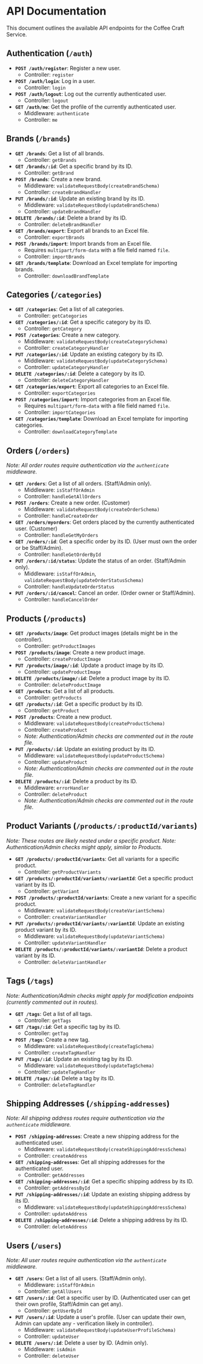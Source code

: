 # API Documentation

This document outlines the available API endpoints for the Coffee Craft Service.

## Authentication (`/auth`)

-   **`POST /auth/register`**: Register a new user.
    -   Controller: `register`
-   **`POST /auth/login`**: Log in a user.
    -   Controller: `login`
-   **`POST /auth/logout`**: Log out the currently authenticated user.
    -   Controller: `logout`
-   **`GET /auth/me`**: Get the profile of the currently authenticated user.
    -   Middleware: `authenticate`
    -   Controller: `me`

## Brands (`/brands`)

-   **`GET /brands`**: Get a list of all brands.
    -   Controller: `getBrands`
-   **`GET /brands/:id`**: Get a specific brand by its ID.
    -   Controller: `getBrand`
-   **`POST /brands`**: Create a new brand.
    -   Middleware: `validateRequestBody(createBrandSchema)`
    -   Controller: `createBrandHandler`
-   **`PUT /brands/:id`**: Update an existing brand by its ID.
    -   Middleware: `validateRequestBody(updateBrandSchema)`
    -   Controller: `updateBrandHandler`
-   **`DELETE /brands/:id`**: Delete a brand by its ID.
    -   Controller: `deleteBrandHandler`
-   **`GET /brands/export`**: Export all brands to an Excel file.
    -   Controller: `exportBrands`
-   **`POST /brands/import`**: Import brands from an Excel file.
    -   Requires `multipart/form-data` with a file field named `file`.
    -   Controller: `importBrands`
-   **`GET /brands/template`**: Download an Excel template for importing brands.
    -   Controller: `downloadBrandTemplate`

## Categories (`/categories`)

-   **`GET /categories`**: Get a list of all categories.
    -   Controller: `getCategories`
-   **`GET /categories/:id`**: Get a specific category by its ID.
    -   Controller: `getCategory`
-   **`POST /categories`**: Create a new category.
    -   Middleware: `validateRequestBody(createCategorySchema)`
    -   Controller: `createCategoryHandler`
-   **`PUT /categories/:id`**: Update an existing category by its ID.
    -   Middleware: `validateRequestBody(updateCategorySchema)`
    -   Controller: `updateCategoryHandler`
-   **`DELETE /categories/:id`**: Delete a category by its ID.
    -   Controller: `deleteCategoryHandler`
-   **`GET /categories/export`**: Export all categories to an Excel file.
    -   Controller: `exportCategories`
-   **`POST /categories/import`**: Import categories from an Excel file.
    -   Requires `multipart/form-data` with a file field named `file`.
    -   Controller: `importCategories`
-   **`GET /categories/template`**: Download an Excel template for importing categories.
    -   Controller: `downloadCategoryTemplate`

## Orders (`/orders`)

*Note: All order routes require authentication via the `authenticate` middleware.*

-   **`GET /orders`**: Get a list of all orders. (Staff/Admin only).
    -   Middleware: `isStaffOrAdmin`
    -   Controller: `handleGetAllOrders`
-   **`POST /orders`**: Create a new order. (Customer)
    -   Middleware: `validateRequestBody(createOrderSchema)`
    -   Controller: `handleCreateOrder`
-   **`GET /orders/myorders`**: Get orders placed by the currently authenticated user. (Customer)
    -   Controller: `handleGetMyOrders`
-   **`GET /orders/:id`**: Get a specific order by its ID. (User must own the order or be Staff/Admin).
    -   Controller: `handleGetOrderById`
-   **`PUT /orders/:id/status`**: Update the status of an order. (Staff/Admin only).
    -   Middleware: `isStaffOrAdmin`, `validateRequestBody(updateOrderStatusSchema)`
    -   Controller: `handleUpdateOrderStatus`
-   **`PUT /orders/:id/cancel`**: Cancel an order. (Order owner or Staff/Admin).
    -   Controller: `handleCancelOrder`

## Products (`/products`)

-   **`GET /products/image`**: Get product images (details might be in the controller).
    -   Controller: `getProductImages`
-   **`POST /products/image`**: Create a new product image.
    -   Controller: `createProductImage`
-   **`PUT /products/image/:id`**: Update a product image by its ID.
    -   Controller: `updateProductImage`
-   **`DELETE /products/image/:id`**: Delete a product image by its ID.
    -   Controller: `deleteProductImage`
-   **`GET /products`**: Get a list of all products.
    -   Controller: `getProducts`
-   **`GET /products/:id`**: Get a specific product by its ID.
    -   Controller: `getProduct`
-   **`POST /products`**: Create a new product.
    -   Middleware: `validateRequestBody(createProductSchema)`
    -   Controller: `createProduct`
    -   *Note: Authentication/Admin checks are commented out in the route file.*
-   **`PUT /products/:id`**: Update an existing product by its ID.
    -   Middleware: `validateRequestBody(updateProductSchema)`
    -   Controller: `updateProduct`
    -   *Note: Authentication/Admin checks are commented out in the route file.*
-   **`DELETE /products/:id`**: Delete a product by its ID.
    -   Middleware: `errorHandler`
    -   Controller: `deleteProduct`
    -   *Note: Authentication/Admin checks are commented out in the route file.*

## Product Variants (`/products/:productId/variants`)

*Note: These routes are likely nested under a specific product.*
*Note: Authentication/Admin checks might apply, similar to Products.*

-   **`GET /products/:productId/variants`**: Get all variants for a specific product.
    -   Controller: `getProductVariants`
-   **`GET /products/:productId/variants/:variantId`**: Get a specific product variant by its ID.
    -   Controller: `getVariant`
-   **`POST /products/:productId/variants`**: Create a new variant for a specific product.
    -   Middleware: `validateRequestBody(createVariantSchema)`
    -   Controller: `createVariantHandler`
-   **`PUT /products/:productId/variants/:variantId`**: Update an existing product variant by its ID.
    -   Middleware: `validateRequestBody(updateVariantSchema)`
    -   Controller: `updateVariantHandler`
-   **`DELETE /products/:productId/variants/:variantId`**: Delete a product variant by its ID.
    -   Controller: `deleteVariantHandler`


## Tags (`/tags`)

*Note: Authentication/Admin checks might apply for modification endpoints (currently commented out in routes).*

-   **`GET /tags`**: Get a list of all tags.
    -   Controller: `getTags`
-   **`GET /tags/:id`**: Get a specific tag by its ID.
    -   Controller: `getTag`
-   **`POST /tags`**: Create a new tag.
    -   Middleware: `validateRequestBody(createTagSchema)`
    -   Controller: `createTagHandler`
-   **`PUT /tags/:id`**: Update an existing tag by its ID.
    -   Middleware: `validateRequestBody(updateTagSchema)`
    -   Controller: `updateTagHandler`
-   **`DELETE /tags/:id`**: Delete a tag by its ID.
    -   Controller: `deleteTagHandler`


## Shipping Addresses (`/shipping-addresses`)

*Note: All shipping address routes require authentication via the `authenticate` middleware.*

-   **`POST /shipping-addresses`**: Create a new shipping address for the authenticated user.
    -   Middleware: `validateRequestBody(createShippingAddressSchema)`
    -   Controller: `createAddress`
-   **`GET /shipping-addresses`**: Get all shipping addresses for the authenticated user.
    -   Controller: `getAddresses`
-   **`GET /shipping-addresses/:id`**: Get a specific shipping address by its ID.
    -   Controller: `getAddressById`
-   **`PUT /shipping-addresses/:id`**: Update an existing shipping address by its ID.
    -   Middleware: `validateRequestBody(updateShippingAddressSchema)`
    -   Controller: `updateAddress`
-   **`DELETE /shipping-addresses/:id`**: Delete a shipping address by its ID.
    -   Controller: `deleteAddress`

## Users (`/users`)

*Note: All user routes require authentication via the `authenticate` middleware.*

-   **`GET /users`**: Get a list of all users. (Staff/Admin only).
    -   Middleware: `isStaffOrAdmin`
    -   Controller: `getAllUsers`
-   **`GET /users/:id`**: Get a specific user by ID. (Authenticated user can get their own profile, Staff/Admin can get any).
    -   Controller: `getUserById`
-   **`PUT /users/:id`**: Update a user's profile. (User can update their own, Admin can update any - verification likely in controller).
    -   Middleware: `validateRequestBody(updateUserProfileSchema)`
    -   Controller: `updateUser`
-   **`DELETE /users/:id`**: Delete a user by ID. (Admin only).
    -   Middleware: `isAdmin`
    -   Controller: `deleteUser`
